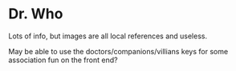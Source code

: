 # Dr. Who

Lots of info, but images are all local references and useless. 

May be able to use the doctors/companions/villians keys for some association fun on the front end?